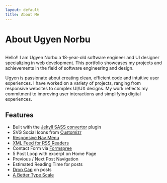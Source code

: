 ```yaml
---
layout: default
title: About Me
---
```


<div class="post">
	<h1 class="pageTitle">About Ugyen Norbu</h1>
	<img src="{{ '/assets/img/touring.jpg' | relative_url }}" alt="">
	<p class="intro">Hello!! I am Ugyen Norbu a 18-year-old software engineer and UI designer specializing in web development. This portfolio showcases my projects and achievements in the field of software engineering and design.</p>
	<p>Ugyen is passionate about creating clean, efficient code and intuitive user experiences. I have worked on a variety of projects, ranging from responsive websites to complex UI/UX designs. My work reflects my commitment to improving user interactions and simplifying digital experiences.</p>
	<h2>Features</h2>
	<ul>
		<li>Built with the <a href="https://github.com/jekyll/jekyll-sass-converter">Jekyll SASS convertor</a> plugin</li>
  		<li>SVG Social Icons from <a href="http://customizr.net/icons/">Customizr</a></li>
  		<li><a href="http://responsive-nav.com/">Responsive Nav Menu</a></li>
  		<li><a href="https://github.com/snaptortoise/jekyll-rss-feeds">XML Feed for RSS Readers</a></li>
  		<li>Contact Form via <a href="http://formspree.io/">Formspree</a></li>
      <li>5 Post Loop with excerpt on Home Page</li>
  		<li>Previous / Next Post Navigation</li>
      <li>Estimated Reading Time for posts</li>
  		<li><a href="https://github.com/adobe-webplatform/dropcap.js">Drop Cap</a> on posts</li>
  		<li><a href="http://typecast.com/blog/a-more-modern-scale-for-web-typography">A Better Type Scale</a></li>
  	</ul>
</div>
